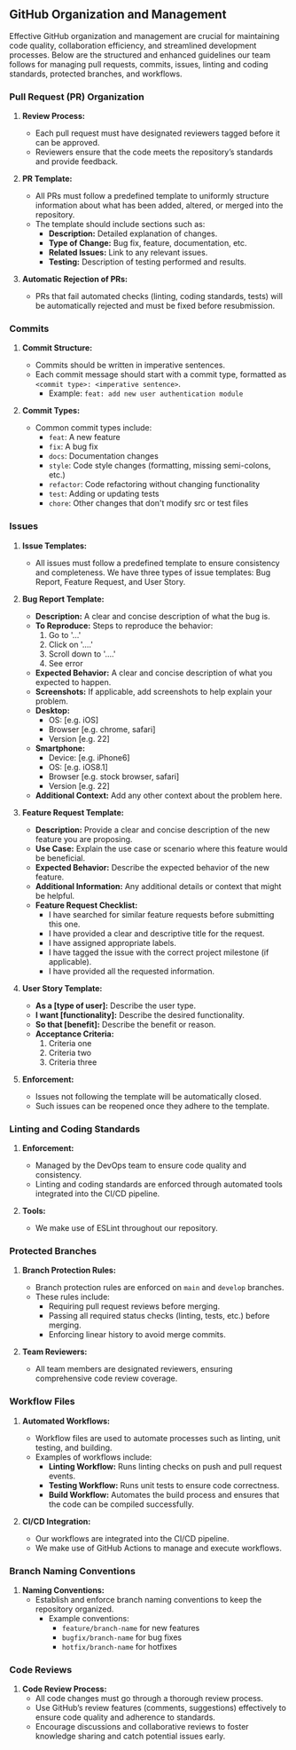 ## GitHub Organization and Management

Effective GitHub organization and management are crucial for maintaining code quality, collaboration efficiency, and streamlined development processes. Below are the structured and enhanced guidelines our team follows for managing pull requests, commits, issues, linting and coding standards, protected branches, and workflows.

### Pull Request (PR) Organization

1. **Review Process:**
   - Each pull request must have designated reviewers tagged before it can be approved.
   - Reviewers ensure that the code meets the repository’s standards and provide feedback.

2. **PR Template:**
   - All PRs must follow a predefined template to uniformly structure information about what has been added, altered, or merged into the repository.
   - The template should include sections such as:
     - **Description:** Detailed explanation of changes.
     - **Type of Change:** Bug fix, feature, documentation, etc.
     - **Related Issues:** Link to any relevant issues.
     - **Testing:** Description of testing performed and results.

3. **Automatic Rejection of PRs:**
   - PRs that fail automated checks (linting, coding standards, tests) will be automatically rejected and must be fixed before resubmission.

### Commits

1. **Commit Structure:**
   - Commits should be written in imperative sentences.
   - Each commit message should start with a commit type, formatted as `<commit type>: <imperative sentence>`.
     - Example: `feat: add new user authentication module`

2. **Commit Types:**
   - Common commit types include:
     - `feat`: A new feature
     - `fix`: A bug fix
     - `docs`: Documentation changes
     - `style`: Code style changes (formatting, missing semi-colons, etc.)
     - `refactor`: Code refactoring without changing functionality
     - `test`: Adding or updating tests
     - `chore`: Other changes that don't modify src or test files

### Issues

1. **Issue Templates:**
   - All issues must follow a predefined template to ensure consistency and completeness. We have three types of issue templates: Bug Report, Feature Request, and User Story.

2. **Bug Report Template:**
   - **Description:** A clear and concise description of what the bug is.
   - **To Reproduce:** Steps to reproduce the behavior:
     1. Go to '...'
     2. Click on '....'
     3. Scroll down to '....'
     4. See error
   - **Expected Behavior:** A clear and concise description of what you expected to happen.
   - **Screenshots:** If applicable, add screenshots to help explain your problem.
   - **Desktop:**
     - OS: [e.g. iOS]
     - Browser [e.g. chrome, safari]
     - Version [e.g. 22]
   - **Smartphone:**
     - Device: [e.g. iPhone6]
     - OS: [e.g. iOS8.1]
     - Browser [e.g. stock browser, safari]
     - Version [e.g. 22]
   - **Additional Context:** Add any other context about the problem here.

3. **Feature Request Template:**
   - **Description:** Provide a clear and concise description of the new feature you are proposing.
   - **Use Case:** Explain the use case or scenario where this feature would be beneficial.
   - **Expected Behavior:** Describe the expected behavior of the new feature.
   - **Additional Information:** Any additional details or context that might be helpful.
   - **Feature Request Checklist:**
     - I have searched for similar feature requests before submitting this one.
     - I have provided a clear and descriptive title for the request.
     - I have assigned appropriate labels.
     - I have tagged the issue with the correct project milestone (if applicable).
     - I have provided all the requested information.

4. **User Story Template:**
   - **As a [type of user]:** Describe the user type.
   - **I want [functionality]:** Describe the desired functionality.
   - **So that [benefit]:** Describe the benefit or reason.
   - **Acceptance Criteria:**
     1. Criteria one
     2. Criteria two
     3. Criteria three

5. **Enforcement:**
   - Issues not following the template will be automatically closed.
   - Such issues can be reopened once they adhere to the template.

### Linting and Coding Standards

1. **Enforcement:**
   - Managed by the DevOps team to ensure code quality and consistency.
   - Linting and coding standards are enforced through automated tools integrated into the CI/CD pipeline.

2. **Tools:**
   - We make use of ESLint throughout our repository.

### Protected Branches

1. **Branch Protection Rules:**
   - Branch protection rules are enforced on `main` and `develop` branches.
   - These rules include:
     - Requiring pull request reviews before merging.
     - Passing all required status checks (linting, tests, etc.) before merging.
     - Enforcing linear history to avoid merge commits.

2. **Team Reviewers:**
   - All team members are designated reviewers, ensuring comprehensive code review coverage.

### Workflow Files

1. **Automated Workflows:**
   - Workflow files are used to automate processes such as linting, unit testing, and building.
   - Examples of workflows include:
     - **Linting Workflow:** Runs linting checks on push and pull request events.
     - **Testing Workflow:** Runs unit tests to ensure code correctness.
     - **Build Workflow:** Automates the build process and ensures that the code can be compiled successfully.

2. **CI/CD Integration:**
   - Our workflows are integrated into the CI/CD pipeline.
   - We make use of GitHub Actions to manage and execute workflows.

### Branch Naming Conventions

1. **Naming Conventions:**
   - Establish and enforce branch naming conventions to keep the repository organized.
     - Example conventions:
       - `feature/branch-name` for new features
       - `bugfix/branch-name` for bug fixes
       - `hotfix/branch-name` for hotfixes

### Code Reviews

1. **Code Review Process:**
   - All code changes must go through a thorough review process.
   - Use GitHub’s review features (comments, suggestions) effectively to ensure code quality and adherence to standards.
   - Encourage discussions and collaborative reviews to foster knowledge sharing and catch potential issues early.
